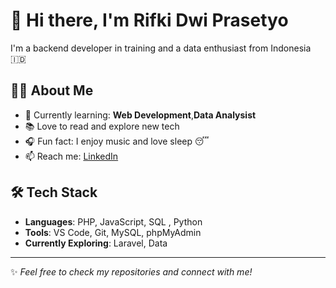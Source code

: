 # 👋 Hi there, I'm Rifki Dwi Prasetyo

I'm a backend developer in training and a data enthusiast from Indonesia 🇮🇩

## 👨‍💻 About Me
- 🌱 Currently learning: **Web Development**,**Data Analysist**
- 📚 Love to read and explore new tech
- 🎧 Fun fact: I enjoy music and love sleep 😴
- 📫 Reach me: [LinkedIn](#) 

## 🛠️ Tech Stack
- **Languages**: PHP, JavaScript, SQL , Python
- **Tools**: VS Code, Git, MySQL, phpMyAdmin
- **Currently Exploring**: Laravel, Data 


---

✨ *Feel free to check my repositories and connect with me!*
